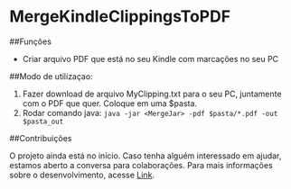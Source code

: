 # MergeKindleClippingsToPDF

##Funções

* Criar arquivo PDF que está no seu Kindle com marcações no seu PC

##Modo de utilizaçao:

1. Fazer download de arquivo MyClipping.txt para o seu PC, juntamente com o PDF que quer. Coloque em uma $pasta.
2. Rodar comando java:
`java -jar <MergeJar> -pdf $pasta/*.pdf -out $pasta_out`

##Contribuições

O projeto ainda está no início. Caso tenha alguém interessado em ajudar, estamos aberto a conversa para colaborações. Para mais informações sobre o desenvolvimento, acesse [Link](https://github.com/alexferreiradev/MergeKindleClippingsToPDF/Documentation.md).
